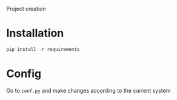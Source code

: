 Project creation

# Installation
```python
pip install -r requirements
```

# Config
Go to `conf.py` and make changes according to the current system
